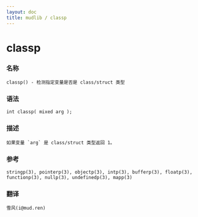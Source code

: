 ```yaml
---
layout: doc
title: mudlib / classp
---
```

# classp

### 名称

    classp() - 检测指定变量是否是 class/struct 类型

### 语法

    int classp( mixed arg );

### 描述

    如果变量 `arg` 是 class/struct 类型返回 1。

### 参考

    stringp(3), pointerp(3), objectp(3), intp(3), bufferp(3), floatp(3), functionp(3), nullp(3), undefinedp(3), mapp(3)

### 翻译

    雪风(i@mud.ren)
